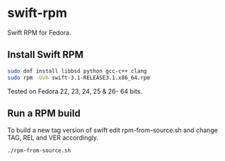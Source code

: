 # swift-rpm
Swift RPM for Fedora.

## Install Swift RPM
```bash
sudo dnf install libbsd python gcc-c++ clang
sudo rpm -Uvh swift-3.1-RELEASE3.1.x86_64.rpm
```
Tested on Fedora 22, 23, 24, 25 & 26- 64 bits.

## Run a RPM build

To build a new tag version of swift edit rpm-from-source.sh and change TAG, REL and VER accordingly.
```bash
./rpm-from-source.sh
```
